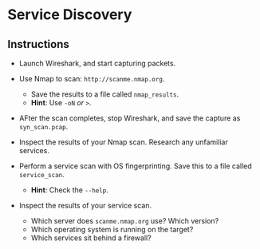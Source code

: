 # Service Discovery

## Instructions
- Launch Wireshark, and start capturing packets.

- Use Nmap to scan: `http://scanme.nmap.org`.
  - Save the results to a file called `nmap_results`.
  - **Hint**: Use `-oN` _or_ `>`.

- AFter the scan completes, stop Wireshark, and save the capture as `syn_scan.pcap`.

- Inspect the results of your Nmap scan. Research any unfamiliar services.

- Perform a service scan with OS fingerprinting. Save this to a file called `service_scan`.
  - **Hint**: Check the `--help`.

- Inspect the results of your service scan. 
  - Which server does `scanme.nmap.org` use? Which version?
  - Which operating system is running on the target?
  - Which services sit behind a firewall?
